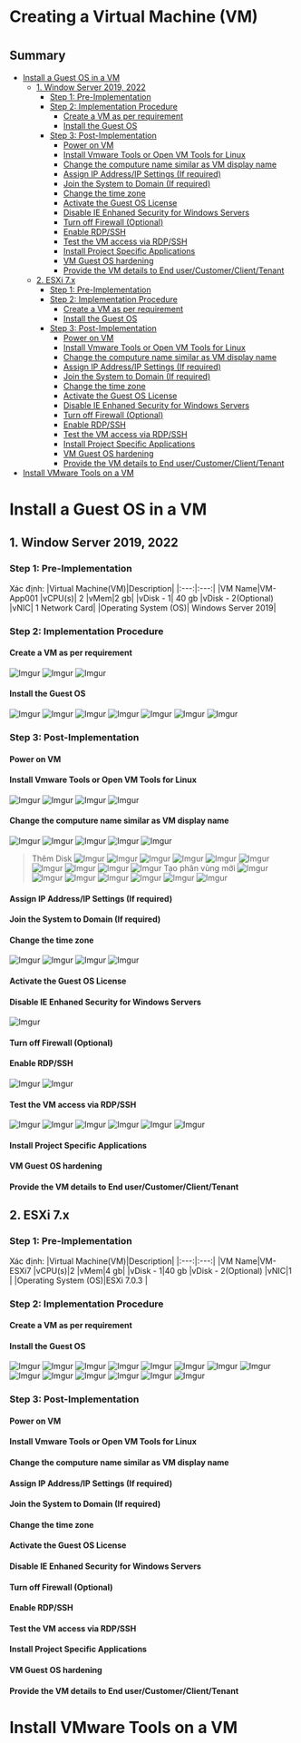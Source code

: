 <h1>Creating a Virtual Machine (VM)<h1>

<h2>Summary</h2>

- [Install a Guest OS in a VM](#install-a-guest-os-in-a-vm)
  - [1. Window Server 2019, 2022](#1-window-server-2019-2022)
    - [Step 1: Pre-Implementation](#step-1-pre-implementation)
    - [Step 2: Implementation Procedure](#step-2-implementation-procedure)
      - [Create a VM as per requirement](#create-a-vm-as-per-requirement)
      - [Install the Guest OS](#install-the-guest-os)
    - [Step 3: Post-Implementation](#step-3-post-implementation)
      - [Power on VM](#power-on-vm)
      - [Install Vmware Tools or Open VM Tools for Linux](#install-vmware-tools-or-open-vm-tools-for-linux)
      - [Change the computure name similar as VM display name](#change-the-computure-name-similar-as-vm-display-name)
      - [Assign IP Address/IP Settings (If required)](#assign-ip-addressip-settings-if-required)
      - [Join the System to Domain (If required)](#join-the-system-to-domain-if-required)
      - [Change the time zone](#change-the-time-zone)
      - [Activate the Guest OS License](#activate-the-guest-os-license)
      - [Disable IE Enhaned Security for Windows Servers](#disable-ie-enhaned-security-for-windows-servers)
      - [Turn off Firewall (Optional)](#turn-off-firewall-optional)
      - [Enable RDP/SSH](#enable-rdpssh)
      - [Test the VM access via RDP/SSH](#test-the-vm-access-via-rdpssh)
      - [Install Project Specific Applications](#install-project-specific-applications)
      - [VM Guest OS hardening](#vm-guest-os-hardening)
      - [Provide the VM details to End user/Customer/Client/Tenant](#provide-the-vm-details-to-end-usercustomerclienttenant)
  - [2. ESXi 7.x](#2-esxi-7x)
    - [Step 1: Pre-Implementation](#step-1-pre-implementation-1)
    - [Step 2: Implementation Procedure](#step-2-implementation-procedure-1)
      - [Create a VM as per requirement](#create-a-vm-as-per-requirement-1)
      - [Install the Guest OS](#install-the-guest-os-1)
    - [Step 3: Post-Implementation](#step-3-post-implementation-1)
      - [Power on VM](#power-on-vm-1)
      - [Install Vmware Tools or Open VM Tools for Linux](#install-vmware-tools-or-open-vm-tools-for-linux-1)
      - [Change the computure name similar as VM display name](#change-the-computure-name-similar-as-vm-display-name-1)
      - [Assign IP Address/IP Settings (If required)](#assign-ip-addressip-settings-if-required-1)
      - [Join the System to Domain (If required)](#join-the-system-to-domain-if-required-1)
      - [Change the time zone](#change-the-time-zone-1)
      - [Activate the Guest OS License](#activate-the-guest-os-license-1)
      - [Disable IE Enhaned Security for Windows Servers](#disable-ie-enhaned-security-for-windows-servers-1)
      - [Turn off Firewall (Optional)](#turn-off-firewall-optional-1)
      - [Enable RDP/SSH](#enable-rdpssh-1)
      - [Test the VM access via RDP/SSH](#test-the-vm-access-via-rdpssh-1)
      - [Install Project Specific Applications](#install-project-specific-applications-1)
      - [VM Guest OS hardening](#vm-guest-os-hardening-1)
      - [Provide the VM details to End user/Customer/Client/Tenant](#provide-the-vm-details-to-end-usercustomerclienttenant-1)
- [Install VMware Tools on a VM](#install-vmware-tools-on-a-vm)

# Install a Guest OS in a VM
## 1. Window Server 2019, 2022
### Step 1: Pre-Implementation
Xác định:
|Virtual Machine(VM)|Description|
|:---:|:---:|
|VM Name|VM-App001
|vCPU(s)| 2
|vMem|2 gb| 
|vDisk - 1| 40 gb
|vDisk - 2(Optional)
|vNIC| 1 Network Card|
|Operating System (OS)| Windows Server 2019|

### Step 2: Implementation Procedure
#### Create a VM as per requirement
![Imgur](https://i.imgur.com/PhbSFW0.png)
![Imgur](https://i.imgur.com/Fu1wvwU.png)
![Imgur](https://i.imgur.com/OP0B984.png)
#### Install the Guest OS

![Imgur](https://i.imgur.com/CxIayQv.png)
![Imgur](https://i.imgur.com/6ADy86a.png)
![Imgur](https://i.imgur.com/fKA4HDF.png)
![Imgur](https://i.imgur.com/Bdn6PnT.png)
![Imgur](https://i.imgur.com/cppCRUQ.png)
![Imgur](https://i.imgur.com/NVvANgM.png)
![Imgur](https://i.imgur.com/1OuDuNW.png)
### Step 3: Post-Implementation
#### Power on VM
#### Install Vmware Tools or Open VM Tools for Linux
![Imgur](https://i.imgur.com/1HiTS1G.png)
![Imgur](https://i.imgur.com/qg4dZC7.png)
![Imgur](https://i.imgur.com/VqGGPZZ.png)
![Imgur](https://i.imgur.com/XKm6SzJ.png)
#### Change the computure name similar as VM display name
![Imgur](https://i.imgur.com/l0VdJsg.png)
![Imgur](https://i.imgur.com/xYVNafk.png)
![Imgur](https://i.imgur.com/MNKmmXg.png)
![Imgur](https://i.imgur.com/3OKWG0d.png)
![Imgur](https://i.imgur.com/kJFamJ6.png)

> Thêm Disk
![Imgur](https://i.imgur.com/Xxoy0Ti.png)
![Imgur](https://i.imgur.com/UmVR4sD.png)
![Imgur](https://i.imgur.com/ShOo1eF.png)
![Imgur](https://i.imgur.com/eb6OEYO.png)
![Imgur](https://i.imgur.com/mMh3tut.png)
![Imgur](https://i.imgur.com/0CSu9d0.png)
![Imgur](https://i.imgur.com/XyjRQDP.png)
![Imgur](https://i.imgur.com/7Zrn7UL.png)
![Imgur](https://i.imgur.com/uDkQ7mx.png)
![Imgur](https://i.imgur.com/MsmGtKK.png)
> Tạo phân vùng mới
![Imgur](https://i.imgur.com/oHA5BGN.png)
![Imgur](https://i.imgur.com/CTEYgRT.png)
![Imgur](https://i.imgur.com/UZR8A3H.png)
![Imgur](https://i.imgur.com/yLyVEwS.png)
![Imgur](https://i.imgur.com/phTtZZx.png)
![Imgur](https://i.imgur.com/a1ddQ7j.png)
![Imgur](https://i.imgur.com/wDFyTTy.png)

#### Assign IP Address/IP Settings (If required)
#### Join the System to Domain (If required)
#### Change the time zone
![Imgur](https://i.imgur.com/l2o8Xiv.png)
![Imgur](https://i.imgur.com/yol6ffH.png)
![Imgur](https://i.imgur.com/jfdvREr.png)
![Imgur](https://i.imgur.com/WZTSxom.png)
#### Activate the Guest OS License
#### Disable IE Enhaned Security for Windows Servers
![Imgur](https://i.imgur.com/WkYQFmi.png)
#### Turn off Firewall (Optional)
#### Enable RDP/SSH
![Imgur](https://i.imgur.com/wxaS9Ey.png)
![Imgur](https://i.imgur.com/li1vxhG.png)
#### Test the VM access via RDP/SSH
![Imgur](https://i.imgur.com/3ejFNzb.png)
![Imgur](https://i.imgur.com/bLTKmUf.png)
![Imgur](https://i.imgur.com/rP0IovV.png)
![Imgur](https://i.imgur.com/k1wLuGN.png)
![Imgur](https://i.imgur.com/Y6kZDYE.png)
![Imgur](https://i.imgur.com/TuypZnM.png)
#### Install Project Specific Applications
#### VM Guest OS hardening
#### Provide the VM details to End user/Customer/Client/Tenant
## 2. ESXi 7.x
### Step 1: Pre-Implementation
Xác định:
|Virtual Machine(VM)|Description|
|:---:|:---:|
|VM Name|VM-ESXi7
|vCPU(s)|2
|vMem|4 gb|
|vDisk - 1|40 gb
|vDisk - 2(Optional)
|vNIC|1 |
|Operating System (OS)|ESXi 7.0.3 |

### Step 2: Implementation Procedure
#### Create a VM as per requirement

#### Install the Guest OS
![Imgur](https://i.imgur.com/CjnfyP1.png)
![Imgur](https://i.imgur.com/tmWUIpm.png)
![Imgur](https://i.imgur.com/HeJEZxv.png)
![Imgur](https://i.imgur.com/qzw7AwM.png)
![Imgur](https://i.imgur.com/s3j3dpF.png)
![Imgur](https://i.imgur.com/eIqqbnt.png)
![Imgur](https://i.imgur.com/eVEX3lk.png)
![Imgur](https://i.imgur.com/T5U8T6T.png)
![Imgur](https://i.imgur.com/XlNsOLp.png)
![Imgur](https://i.imgur.com/1Tg6aZN.png)
![Imgur](https://i.imgur.com/lgj7yN8.png)
![Imgur](https://i.imgur.com/Sf01bmh.png)
![Imgur](https://i.imgur.com/xFszzkH.png)
![Imgur](https://i.imgur.com/lJS8pmQ.png)
### Step 3: Post-Implementation
#### Power on VM
#### Install Vmware Tools or Open VM Tools for Linux
#### Change the computure name similar as VM display name
#### Assign IP Address/IP Settings (If required)
#### Join the System to Domain (If required)
#### Change the time zone
#### Activate the Guest OS License
#### Disable IE Enhaned Security for Windows Servers
#### Turn off Firewall (Optional)
#### Enable RDP/SSH
#### Test the VM access via RDP/SSH
#### Install Project Specific Applications
#### VM Guest OS hardening
#### Provide the VM details to End user/Customer/Client/Tenant
# Install VMware Tools on a VM